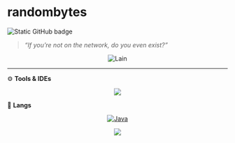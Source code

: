 <h1> randombytes </h1>

<img src="https://img.shields.io/static/v1?label=Overview&message=randombytes&color=1f1f1f&style=for-the-badge&logo=GitHub" alt="Static GitHub badge">

> _“If you’re not on the network, do you even exist?”_

<p align="center">
  <img src="https://i.pinimg.com/736x/7b/f7/4b/7bf74b0e8267d4f42e4ccd30b641961b.jpg" alt="Lain"/>
</p>

---

⚙️ <strong>Tools & IDEs</strong>

<p align="center">
  <a href="https://github.com/bytesrandomly">
    <img src="https://skillicons.dev/icons?i=idea,vscode" />
  </a>
</p>

🧠 <strong>Langs</strong>

<p align="center">
  <a href="https://github.com/bytesrandomly">
    <img src="https://icons.iconarchive.com/icons/dakirby309/simply-styled/48/Java-icon.png" alt="Java" />
  </a>
</p>

<p align="center">
  <a href="https://github.com/bytesrandomly">
    <img src="https://skillicons.dev/icons?i=js" />
  </a>
</p>
